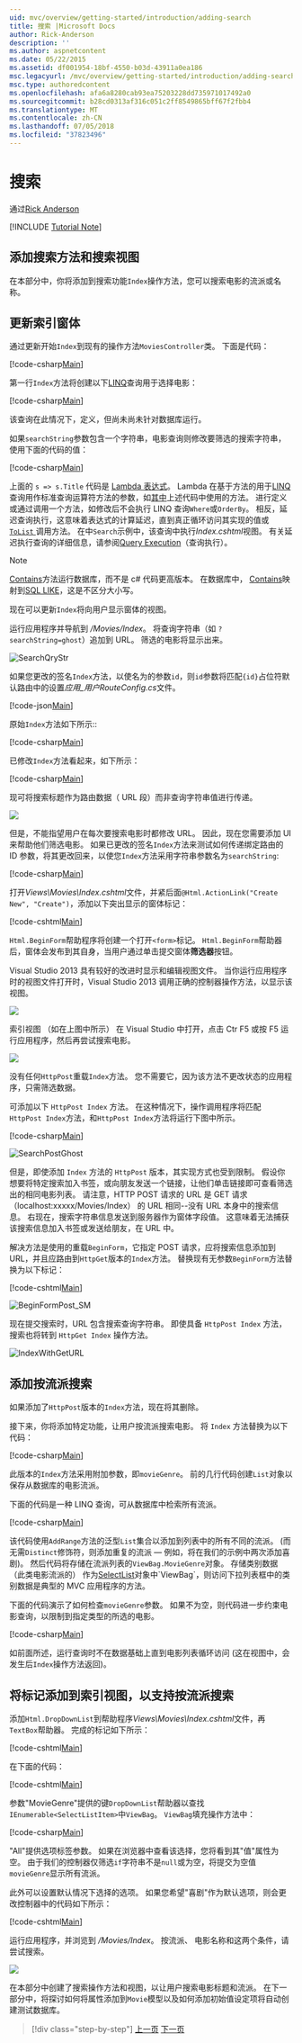 ```yaml
---
uid: mvc/overview/getting-started/introduction/adding-search
title: 搜索 |Microsoft Docs
author: Rick-Anderson
description: ''
ms.author: aspnetcontent
ms.date: 05/22/2015
ms.assetid: df001954-18bf-4550-b03d-43911a0ea186
msc.legacyurl: /mvc/overview/getting-started/introduction/adding-search
msc.type: authoredcontent
ms.openlocfilehash: afa6a8280cab93ea75203228dd735971017492a0
ms.sourcegitcommit: b28cd0313af316c051c2ff8549865bff67f2fbb4
ms.translationtype: MT
ms.contentlocale: zh-CN
ms.lasthandoff: 07/05/2018
ms.locfileid: "37823496"
---
```

<a name="search"></a>搜索
====================
通过[Rick Anderson](https://github.com/Rick-Anderson)

[!INCLUDE [Tutorial Note](sample/code-location.md)]

## <a name="adding-a-search-method-and-search-view"></a>添加搜索方法和搜索视图

在本部分中，你将添加到搜索功能`Index`操作方法，您可以搜索电影的流派或名称。

## <a name="updating-the-index-form"></a>更新索引窗体

通过更新开始`Index`到现有的操作方法`MoviesController`类。 下面是代码：

[!code-csharp[Main](adding-search/samples/sample1.cs?highlight=1,6-9)]

第一行`Index`方法将创建以下[LINQ](https://msdn.microsoft.com/library/bb397926.aspx)查询用于选择电影：

[!code-csharp[Main](adding-search/samples/sample2.cs)]

该查询在此情况下，定义，但尚未尚未针对数据库运行。

如果`searchString`参数包含一个字符串，电影查询则修改要筛选的搜索字符串，使用下面的代码的值：

[!code-csharp[Main](adding-search/samples/sample3.cs)]

上面的 `s => s.Title` 代码是 [Lambda 表达式](https://msdn.microsoft.com/library/bb397687.aspx)。 Lambda 在基于方法的用于[LINQ](https://msdn.microsoft.com/library/bb397926.aspx)查询用作标准查询运算符方法的参数，如[其中](https://msdn.microsoft.com/library/system.linq.enumerable.where.aspx)上述代码中使用的方法。 进行定义或通过调用一个方法，如修改后不会执行 LINQ 查询`Where`或`OrderBy`。 相反，延迟查询执行，这意味着表达式的计算延迟，直到真正循环访问其实现的值或[ `ToList` ](https://msdn.microsoft.com/library/bb342261.aspx)调用方法。 在中`Search`示例中，该查询中执行*Index.cshtml*视图。 有关延迟执行查询的详细信息，请参阅[Query Execution](https://msdn.microsoft.com/library/bb738633.aspx)（查询执行）。

> [!NOTE]
> [Contains](https://msdn.microsoft.com/library/bb155125.aspx)方法运行数据库，而不是 c# 代码更高版本。 在数据库中， [Contains](https://msdn.microsoft.com/library/bb155125.aspx)映射到[SQL LIKE](https://msdn.microsoft.com/library/ms179859.aspx)，这是不区分大小写。

现在可以更新`Index`将向用户显示窗体的视图。

运行应用程序并导航到 */Movies/Index*。 将查询字符串（如 `?searchString=ghost`）追加到 URL。 筛选的电影将显示出来。

![SearchQryStr](adding-search/_static/image1.png)

如果您更改的签名`Index`方法，以使名为的参数`id`，则`id`参数将匹配`{id}`占位符默认路由中的设置*应用\_用户RouteConfig.cs*文件。

[!code-json[Main](adding-search/samples/sample4.json)]

原始`Index`方法如下所示::

[!code-csharp[Main](adding-search/samples/sample5.cs)]

已修改`Index`方法看起来，如下所示：

[!code-csharp[Main](adding-search/samples/sample6.cs?highlight=1,3)]

现可将搜索标题作为路由数据（ URL 段）而非查询字符串值进行传递。

![](adding-search/_static/image2.png)

但是，不能指望用户在每次要搜索电影时都修改 URL。 因此，现在您需要添加 UI 来帮助他们筛选电影。 如果已更改的签名`Index`方法来测试如何传递绑定路由的 ID 参数，将其更改回来，以使您`Index`方法采用字符串参数名为`searchString`:

[!code-csharp[Main](adding-search/samples/sample7.cs)]

打开*Views\Movies\Index.cshtml*文件，并紧后面`@Html.ActionLink("Create New", "Create")`，添加以下突出显示的窗体标记：

[!code-cshtml[Main](adding-search/samples/sample8.cshtml?highlight=12-15)]

`Html.BeginForm`帮助程序将创建一个打开`<form>`标记。 `Html.BeginForm`帮助器后，窗体会发布到其自身，当用户通过单击提交窗体**筛选器**按钮。

Visual Studio 2013 具有较好的改进时显示和编辑视图文件。 当你运行应用程序时的视图文件打开时，Visual Studio 2013 调用正确的控制器操作方法，以显示该视图。

![](adding-search/_static/image3.png)

索引视图 （如在上图中所示） 在 Visual Studio 中打开，点击 Ctr F5 或按 F5 运行应用程序，然后再尝试搜索电影。

![](adding-search/_static/image4.png)

没有任何`HttpPost`重载`Index`方法。 您不需要它，因为该方法不更改状态的应用程序，只需筛选数据。

可添加以下 `HttpPost Index` 方法。 在这种情况下，操作调用程序将匹配`HttpPost Index`方法，和`HttpPost Index`方法将运行下图中所示。

[!code-csharp[Main](adding-search/samples/sample9.cs)]

![SearchPostGhost](adding-search/_static/image5.png)

但是，即使添加 `Index` 方法的 `HttpPost` 版本，其实现方式也受到限制。 假设你想要将特定搜索加入书签，或向朋友发送一个链接，让他们单击链接即可查看筛选出的相同电影列表。 请注意，HTTP POST 请求的 URL 是 GET 请求 （localhost:xxxxx/Movies/Index） 的 URL 相同--没有 URL 本身中的搜索信息。 右现在，搜索字符串信息发送到服务器作为窗体字段值。 这意味着无法捕获该搜索信息加入书签或发送给朋友，在 URL 中。

解决方法是使用的重载`BeginForm`，它指定 POST 请求，应将搜索信息添加到 URL，并且应路由到`HttpGet`版本的`Index`方法。 替换现有无参数`BeginForm`方法替换为以下标记：

[!code-cshtml[Main](adding-search/samples/sample10.cshtml)]

![BeginFormPost_SM](adding-search/_static/image6.png)

现在提交搜索时，URL 包含搜索查询字符串。 即使具备 `HttpPost Index` 方法，搜索也将转到 `HttpGet Index` 操作方法。

![IndexWithGetURL](adding-search/_static/image7.png)

## <a name="adding-search-by-genre"></a>添加按流派搜索

如果添加了`HttpPost`版本的`Index`方法，现在将其删除。

接下来，你将添加特定功能，让用户按流派搜索电影。 将 `Index` 方法替换为以下代码：

[!code-csharp[Main](adding-search/samples/sample11.cs)]

此版本的`Index`方法采用附加参数，即`movieGenre`。 前的几行代码创建`List`对象以保存从数据库的电影流派。

下面的代码是一种 LINQ 查询，可从数据库中检索所有流派。

[!code-csharp[Main](adding-search/samples/sample12.cs)]

该代码使用`AddRange`方法的泛型`List`集合以添加到列表中的所有不同的流派。 (而无需`Distinct`修饰符，则添加重复的流派 — 例如，将在我们的示例中两次添加喜剧)。 然后代码将存储在流派列表的`ViewBag.MovieGenre`对象。 存储类别数据 （此类电影流派的） 作为[SelectList](https://msdn.microsoft.cus/library/system.web.mvc.selectlist(v=vs.108).aspx)对象中`ViewBag`，则访问下拉列表框中的类别数据是典型的 MVC 应用程序的方法。

下面的代码演示了如何检查`movieGenre`参数。 如果不为空，则代码进一步约束电影查询，以限制到指定类型的所选的电影。

[!code-csharp[Main](adding-search/samples/sample13.cs)]

如前面所述，运行查询时不在数据基础上直到电影列表循环访问 (这在视图中，会发生后`Index`操作方法返回)。

## <a name="adding-markup-to-the-index-view-to-support-search-by-genre"></a>将标记添加到索引视图，以支持按流派搜索

添加`Html.DropDownList`到帮助程序*Views\Movies\Index.cshtml*文件，再`TextBox`帮助器。 完成的标记如下所示：

[!code-cshtml[Main](adding-search/samples/sample14.cshtml?highlight=11)]

在下面的代码：

[!code-cshtml[Main](adding-search/samples/sample15.cshtml)]

参数"MovieGenre"提供的键`DropDownList`帮助器以查找`IEnumerable<SelectListItem>`中`ViewBag`。 `ViewBag`填充操作方法中：

[!code-csharp[Main](adding-search/samples/sample16.cs?highlight=10)]

"All"提供选项标签参数。 如果在浏览器中查看该选择，您将看到其"值"属性为空。 由于我们的控制器仅筛选`if`字符串不是`null`或为空，将提交为空值`movieGenre`显示所有流派。

此外可以设置默认情况下选择的选项。 如果您希望"喜剧"作为默认选项，则会更改控制器中的代码如下所示：

[!code-cshtml[Main](adding-search/samples/sample17.cshtml)]

运行应用程序，并浏览到 */Movies/Index*。 按流派、 电影名称和这两个条件，请尝试搜索。

![](adding-search/_static/image8.png)

在本部分中创建了搜索操作方法和视图，以让用户搜索电影标题和流派。 在下一部分中，将探讨如何将属性添加到`Movie`模型以及如何添加初始值设定项将自动创建测试数据库。

> [!div class="step-by-step"]
> [上一页](examining-the-edit-methods-and-edit-view.md)
> [下一页](adding-a-new-field.md)
